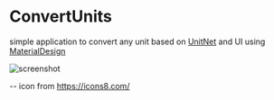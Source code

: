 # ConvertUnits

simple application to convert any unit based on [UnitNet](https://github.com/angularsen/UnitsNet)  and UI using [MaterialDesign](https://github.com/ButchersBoy/MaterialDesignInXamlToolkit)



![screenshot](https://user-images.githubusercontent.com/28386247/31321433-bb945b8a-ac8e-11e7-9025-03b9cce9a09f.PNG)


-- icon from https://icons8.com/
